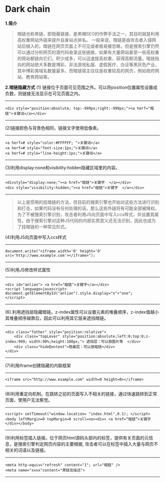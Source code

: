 # Dark chain
						
**1.简介**
>暗链也称黑链，即隐蔽链接，是黑帽SEO的作弊手法之一，其目的就是利用高权重网站外链来提升自身站点排名。 一般来说，暗链是由攻击者入侵网站后植入的，暗链在网页页面上不可见或者极易被忽略，但是搜索引擎仍然可以通过分析网页的源代码收录这些链接，如果有大量网站甚至一些高权重的网站都链向它们，积少成多，可以迅速提高权重，获得高额流量。暗链指向的网站绝大多数是博彩、非法游戏私服、虚假医疗、办证等黑灰色产业，其中博彩类域名数量最多。而暗链宿主往往是权重较高的网页，例如政府网站、教育网站等。



**2.暗链隐藏方式**
(1) 链接位于页面可见范围之外。可以将position位置属性设置成负数，则链接无法显示在可见页面之内。

--------------------------------------------------------------------------------------------
	<div style="position:absolute; top:-999px;right:-999px;"><a herf="暗链">关键词</a></div> 
---------------------------------------------------------------------------------------------


(2)链接颜色与背景色相同，链接文字使用低像素。

---------------------------------------------------------------------------------------------
	<a herf=# style="color:#FFFFFF; ">关键词</a>
	<a herf=# style="font-size:1px;">关键词</a>
	<a herf=# style="line-height:1px;">关键词</a>
---------------------------------------------------------------------------------------------
	
	
(3)利用display:none和visibility:hidden隐藏区域里的内容。 

--------------------------------------------------------------------------------------------
	<divstyle="display:none;"><a href="暗链">关键字  </a></div>
	<div style="visibility:hidden;"><a href="暗链">关键字  </a></div>
---------------------------------------------------------------------------------------------
	

>以上是惯用的挂暗链的方法，但目前的搜索引擎也开始对这些方法进行识别和打击，如果代码没有任何处理的话，那么这些外链将有可能全部被降权。为了不被搜索引擎识别，攻击者利用JS向页面中写入ccs样式，并设置其属性，由于搜索引擎对这种JS代码的内部实质意义还无法识别，因此也成为了挂暗链的一种常见形式。	

(4)利用JS向页面中写入ccs样式

--------------------------------------------------------------------------------------
	document.write("<iframe width='0' height='0' src='http://www.example.com'></iframe>");
--------------------------------------------------------------------------------------
	
(5)利用JS修改样式属性

--------------------------------------------------------------------------------------
	<div id="anlian"> <a href="暗链">关键字</a></div>
	<script language=javascript>
	document.getElementById("anlian").style.display="n"+"one";
	</script>
--------------------------------------------------------------------------------------
	
(6).利用遮挡层隐藏暗链。z-index属性可以设置元素的堆叠顺序，z-index值越小其堆叠顺序越靠后，因此可以利用其它层来遮挡暗链。

--------------------------------------------------------------------------------------
	<div class="father" style="position:relative">
		<div class="topLever" style="position:absolute;left:0;top:0;z-index:999; width:90%;height:100px;"> 遮挡层：可以放图片等  </div>
		<div class="hideDontent">隐蔽层：可以放暗链</div>
	</div>
--------------------------------------------------------------------------------------
	
(7)利用iframe创建隐藏的内联框架

----------------------------------------------------------------------------------------
	<iframe src="http://www.example.com" width=0 height=0></iframe>
---------------------------------------------------------------------------------------
	
(8)利用重定向机制。在跳转之前的页面写入不相关的链接，通过快速跳转到正常页面，使用户无法察觉。
	
----------------------------------------------------------------------------------------
	<script> setTimeout("window.location= "index.html",0.1); </script>
	<body leftMargin=0 topMargin=0 scroll=no><div> <a href=“暗链”>关键字 </div></body>
------------------------------------------------------------------------------------------
	
(9)利用<meta>标签插入链接。位于网页html源码头部内的<meta>标签，提供有关页面的元信息，是搜索引擎判定网页内容的主要根据, 攻击者可以在标签中插入大量与网页不相关的词语以及链接。

------------------------------------------------------------------------------------------
	<meta http-equiv="refresh" content="1"; url="暗链" />
	<meta name="xxxx"content="黑链及描述">
------------------------------------------------------------------------------------------